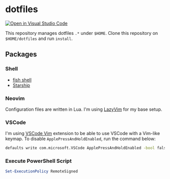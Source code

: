 # dotfiles

[![Open in Visual Studio Code](https://img.shields.io/static/v1?logo=visualstudiocode&label=&message=Open%20in%20Visual%20Studio%20Code&labelColor=2c2c32&color=007acc&logoColor=007acc)](https://open.vscode.dev/siraken/dotfiles)

This repository manages dotfiles `.*` under `$HOME`.
Clone this repository on `$HOME/dotfiles` and run `install`.

## Packages

<!--
### [Home Manager](https://github.com/nix-community/home-manager)

This manages my development environment using [Nix](https://nixos.org/).

```bash
# Install Nix
sh <(curl -L https://nixos.org/nix/install)

# Install Home Manager
nix-channel --add https://github.com/nix-community/home-manager/archive/master.tar.gz home-manager
nix-channel --update

# Install home-manager packages
nix-shell '<home-manager>' -A install

# Switch to home-manager configuration (-f option is optional)
home-manager switch -f /path/to/nix-file.nix
```
-->

### Shell

- [fish shell](https://fishshell.com/)
- [Starship](https://starship.rs/)

### Neovim

Configuration files are written in Lua.
I'm using [LazyVim](https://www.lazyvim.org/) for my base setup.

### VSCode

I'm using [VSCode Vim](https://github.com/VSCodeVim/Vim) extension to be able to use VSCode with a Vim-like keymap.
To disable `ApplePressAndHoldEnabled`, run the command below:

```bash
defaults write com.microsoft.VSCode ApplePressAndHoldEnabled -bool false
```

### Execute PowerShell Script

```powershell
Set-ExecutionPolicy RemoteSigned
```
